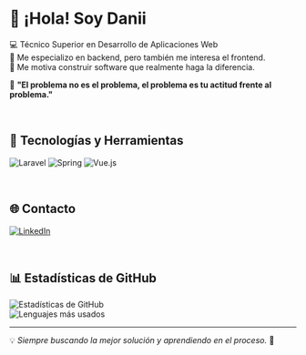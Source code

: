 # 👋 ¡Hola! Soy Danii

💻 Técnico Superior en Desarrollo de Aplicaciones Web  
🔹 Me especializo en backend, pero también me interesa el frontend.  
🔹 Me motiva construir software que realmente haga la diferencia.

🎯 **"El problema no es el problema, el problema es tu actitud frente al problema."**  

<br>

## 🚀 Tecnologías y Herramientas  
![Laravel](https://img.shields.io/badge/Laravel-FF2D20?style=for-the-badge&logo=laravel&logoColor=white)
![Spring](https://img.shields.io/badge/Spring-6DB33F?style=for-the-badge&logo=spring&logoColor=white)
![Vue.js](https://img.shields.io/badge/Vue.js-4FC08D?style=for-the-badge&logo=vue.js&logoColor=white)

<br>

<!-- 
## 📂 Proyectos Destacados  
🔹 *(Aquí puedes añadir enlaces a tus proyectos más importantes.)*
-->

## 🌐 Contacto  
[![LinkedIn](https://img.shields.io/badge/LinkedIn-0A66C2?style=for-the-badge&logo=linkedin&logoColor=white)](https://www.linkedin.com/in/danielgalancedres/)

<!-- 🔗 *(Aquí puedes añadir tu portafolio o sitio web más adelante.)* -->

<br>

## 📊 Estadísticas de GitHub  
![Estadísticas de GitHub](https://github-readme-stats.vercel.app/api?username=DaniiGalan&show_icons=true&theme=dark)  
![Lenguajes más usados](https://github-readme-stats.vercel.app/api/top-langs/?username=DaniiGalan&layout=compact&theme=dark)

---

💡 *Siempre buscando la mejor solución y aprendiendo en el proceso.* 🚀
